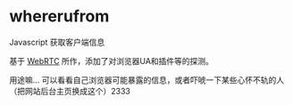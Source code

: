 # whererufrom
Javascript 获取客户端信息

基于 [WebRTC](https://github.com/diafygi/webrtc-ips) 所作，添加了对浏览器UA和插件等的探测。

用途嘛… 可以看看自己浏览器可能暴露的信息，或者吓唬一下某些心怀不轨的人（把网站后台主页换成这个）2333
